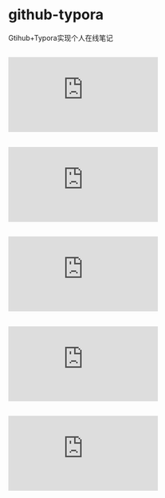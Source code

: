 # github-typora
Gtihub+Typora实现个人在线笔记
## ![1.注册GitHub账号](https://github.com/yinyouhao/github-typora/blob/main/GitHub%2BTypora%E5%AE%9E%E7%8E%B0%E4%B8%AA%E4%BA%BA%E7%AC%94%E8%AE%B0.md#1%E6%B3%A8%E5%86%8Cgithub%E8%B4%A6%E5%8F%B7)
## ![2.安装git并配置](https://github.com/yinyouhao/github-typora/blob/main/GitHub%2BTypora%E5%AE%9E%E7%8E%B0%E4%B8%AA%E4%BA%BA%E7%AC%94%E8%AE%B0.md#2%E5%AE%89%E8%A3%85git%E5%B9%B6%E9%85%8D%E7%BD%AE)
## ![3.安装并设置Typora](https://github.com/yinyouhao/github-typora/blob/main/GitHub%2BTypora%E5%AE%9E%E7%8E%B0%E4%B8%AA%E4%BA%BA%E7%AC%94%E8%AE%B0.md#3%E5%AE%89%E8%A3%85%E5%B9%B6%E8%AE%BE%E7%BD%AEtypora)
## ![4.利用git实现笔记上传](https://github.com/yinyouhao/github-typora/blob/main/GitHub%2BTypora%E5%AE%9E%E7%8E%B0%E4%B8%AA%E4%BA%BA%E7%AC%94%E8%AE%B0.md#4%E5%88%A9%E7%94%A8git%E5%AE%9E%E7%8E%B0%E7%AC%94%E8%AE%B0%E4%B8%8A%E4%BC%A0)
## ![5.利用GitHub建立图床](https://github.com/yinyouhao/github-typora/blob/main/GitHub%2BTypora%E5%AE%9E%E7%8E%B0%E4%B8%AA%E4%BA%BA%E7%AC%94%E8%AE%B0.md#5%E5%88%A9%E7%94%A8github%E5%BB%BA%E7%AB%8B%E5%9B%BE%E5%BA%8A)
